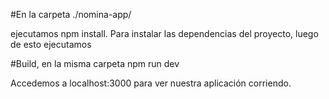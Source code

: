 #En la carpeta ./nomina-app/ 

ejecutamos
npm install.
Para instalar las dependencias del proyecto, luego de esto ejecutamos

#Build, en la misma carpeta
npm run dev

Accedemos a localhost:3000 para ver nuestra aplicación corriendo.



